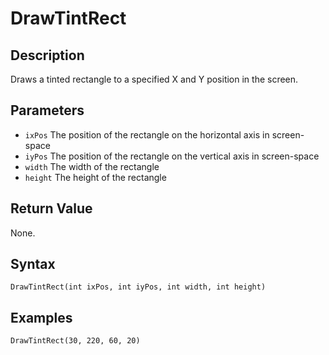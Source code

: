 # DrawTintRect

## Description
Draws a tinted rectangle to a specified X and Y position in the screen.

## Parameters
- `ixPos`
The position of the rectangle on the horizontal axis in screen-space
- `iyPos`
The position of the rectangle on the vertical axis in screen-space
- `width`
The width of the rectangle
- `height`
The height of the rectangle

## Return Value
None.

## Syntax
```
DrawTintRect(int ixPos, int iyPos, int width, int height)
```

## Examples
```
DrawTintRect(30, 220, 60, 20)
```